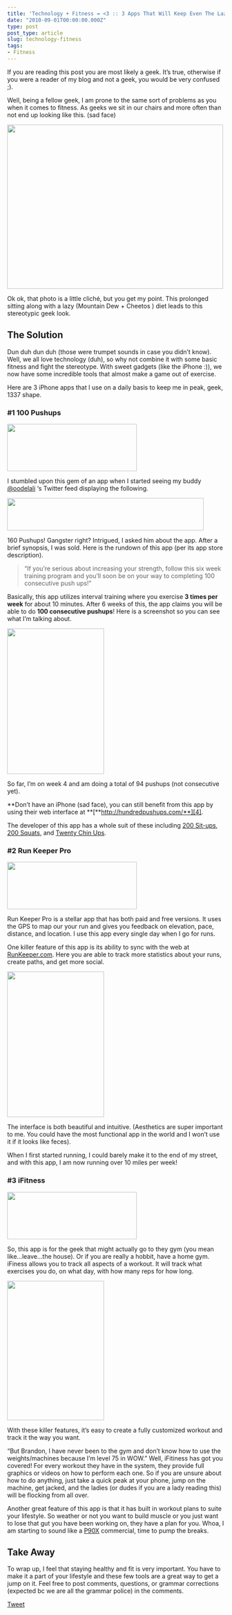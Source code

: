 ```yaml
---
title: 'Technology + Fitness = <3 :: 3 Apps That Will Keep Even The Laziest Geek In Shape'
date: "2010-09-01T00:00:00.000Z"
type: post 
post_type: article
slug: technology-fitness
tags: 
- Fitness
---
```

If you are reading this post you are most likely a geek. It&#8217;s true, otherwise if you were a reader of my blog and not a geek, you would be very confused ;).

Well, being a fellow geek, I am prone to the same sort of problems as you when it comes to fitness. As geeks we sit in our chairs and more often than not end up looking like this. (sad face)

[<img class="alignnone size-medium wp-image-867" title="computer nerd + Limpet 2[1]" src="/uploads/2010/computer-nerd-+-Limpet-21-500x379.jpg" alt="" width="500" height="379" />][1]

Ok ok, that photo is a little cliché, but you get my point. This prolonged sitting along with a lazy (Mountain Dew + Cheetos ) diet leads to this stereotypic geek look.

## The Solution

Dun duh dun duh (those were trumpet sounds in case you didn&#8217;t know). Well, we all love technology (duh), so why not combine it with some basic fitness and fight the stereotype. With sweet gadgets (like the iPhone :)), we now have some incredible tools that almost make a game out of exercise.

Here are 3 iPhone apps that I use on a daily basis to keep me in peak, geek, 1337 shape.

### #1 100 Pushups

<span style="font-weight: normal; font-size: 13px;"><a href="http://click.linksynergy.com/fs-bin/click?id=U3Wt3JDOKpI&subid=0&offerid=146261.1&type=10&tmpid=3909&RD_PARM1=http%3A%2F%2Fitunes.apple.com%2Fus%2Fapp%2Fhundred-pushups%2Fid301174591%3Fmt%3D8%2526mt%3D8%2526buylink%3Dyes"><img class="alignnone size-full wp-image-873" title="appstore" src="/uploads/2010/appstore.png" alt="" width="300" height="109" /></a></span>

I stumbled upon this gem of an app when I started seeing my buddy [@oodelali][2] &#8216;s Twitter feed displaying the following.

[<img class="alignnone size-full wp-image-871" title="Screen shot 2010-08-31 at 11.00.48 AM" src="/uploads/2010/Screen-shot-2010-08-31-at-11.00.48-AM.png" alt="" width="455" height="75" />][3]

160 Pushups! Gangster right? Intrigued, I asked him about the app. After a brief synopsis, I was sold. Here is the rundown of this app (per its app store description).

> &#8220;If you&#8217;re serious about increasing your strength, follow this six week training program and you&#8217;ll soon be on your way to completing 100 consecutive push ups!&#8221;

Basically, this app utilizes interval training where you exercise **3 times per week** for about 10 minutes. After 6 weeks of this, the app claims you will be able to do **100 consecutive pushups**! Here is a screenshot so you can see what I&#8217;m talking about.

<img class="alignnone" title="100pushups" src="http://a1.phobos.apple.com/us/r1000/028/Purple/6e/81/55/mzl.tzrdwyxf.320x480-75.jpg" alt="" width="224" height="336" />

So far, I&#8217;m on week 4 and am doing a total of 94 pushups (not consecutive yet).

**Don&#8217;t have an iPhone (sad face), you can still benefit from this app by using their web interface at **[**http://hundredpushups.com/**][4].

The developer of this app has a whole suit of these including [200 Sit-ups][5], [200 Squats][6], and [Twenty Chin Ups][7].

### #2 Run Keeper Pro

[<img title="appstore" src="/uploads/2010/appstore.png" alt="" width="300" height="109" />][8]

Run Keeper Pro is a stellar app that has both paid and free versions. It uses the GPS to map our your run and gives you feedback on elevation, pace, distance, and location. I use this app every single day when I go for runs.

One killer feature of this app is its ability to sync with the web at [RunKeeper.com][9]. Here you are able to track more statistics about your runs, create paths, and get more social.

<img class="alignnone" title="RunKeeper" src="http://a1.phobos.apple.com/us/r1000/045/Purple/e2/03/7f/mzl.osihoibi.320x480-75.jpg" alt="" width="224" height="336" />

The interface is both beautiful and intuitive. (Aesthetics are super important to me. You could have the most functional app in the world and I won&#8217;t use it if it looks like feces).

When I first started running, I could barely make it to the end of my street, and with this app, I am now running over 10 miles per week!

### #3 iFitness

[<img title="appstore" src="/uploads/2010/appstore.png" alt="" width="300" height="109" />][10]

So, this app is for the geek that might actually go to they gym (you mean like&#8230;leave&#8230;the house). Or if you are really a hobbit, have a home gym. iFiness allows you to track all aspects of a workout. It will track what exercises you do, on what day, with how many reps for how long.

[<img class="alignnone size-full wp-image-879" title="iPhone Screenshot 1" src="/uploads/2010/iPhone-Screenshot-1.jpeg" alt="" width="224" height="322" />][11]

With these killer features, it&#8217;s easy to create a fully customized workout and track it the way you want.

&#8220;But Brandon, I have never been to the gym and don&#8217;t know how to use the weights/machines because I&#8217;m level 75 in WOW.&#8221; Well, iFitiness has got you covered! For every workout they have in the system, they provide full graphics or videos on how to perform each one. So if you are unsure about how to do anything, just take a quick peak at your phone, jump on the machine, get jacked, and the ladies (or dudes if you are a lady reading this) will be flocking from all over.

Another great feature of this app is that it has built in workout plans to suite your lifestyle. So weather or not you want to build muscle or you just want to lose that gut you have been working on, they have a plan for you. Whoa, I am starting to sound like a [P90X][12] commercial, time to pump the breaks.

## Take Away

To wrap up, I feel that staying healthy and fit is very important. You have to make it a part of your lifestyle and these few tools are a great way to get a jump on it. Feel free to post comments, questions, or grammar corrections (expected bc we are all the grammar police) in the comments.

<div style="">
  <a href="http://twitter.com/share" class="twitter-share-button" data-count="horizontal" data-text="Technology + Fitness = <3 :: 3 Apps That Will Keep Even The Laziest Geek In Shape" data-url="http://brandontreb.com/technology-fitness"  data-via="brandontreb" data-related="brandontreb:">Tweet</a>
</div>

 [1]: http://brandontreb.com/wp-content/uploads/2010/08/computer-nerd-+-Limpet-21.jpeg
 [2]: http://twitter.com/oodelali
 [3]: /uploads/2010/Screen-shot-2010-08-31-at-11.00.48-AM.png
 [4]: http://hundredpushups.com/
 [5]: http://click.linksynergy.com/fs-bin/click?id=U3Wt3JDOKpI&subid=0&offerid=146261.1&type=10&tmpid=3909&RD_PARM1=http%3A%2F%2Fitunes.apple.com%2Fus%2Fapp%2Ftwo-hundred-situps%2Fid302001331%3Fmt%3D8%2526mt%3D8%2526buylink%3Dyes
 [6]: http://click.linksynergy.com/fs-bin/click?id=U3Wt3JDOKpI&subid=0&offerid=146261.1&type=10&tmpid=3909&RD_PARM1=http%3A%2F%2Fitunes.apple.com%2Fus%2Fapp%2Ftwo-hundred-squats%2Fid314081637%3Fmt%3D8%2526mt%3D8%2526buylink%3Dyes
 [7]: http://click.linksynergy.com/fs-bin/click?id=U3Wt3JDOKpI&subid=0&offerid=146261.1&type=10&tmpid=3909&RD_PARM1=http%3A%2F%2Fitunes.apple.com%2Fus%2Fapp%2Ftwenty-chinups%2Fid306789203%3Fmt%3D8%2526mt%3D8%2526buylink%3Dyes
 [8]: http://click.linksynergy.com/fs-bin/click?id=U3Wt3JDOKpI&subid=0&offerid=146261.1&type=10&tmpid=3909&RD_PARM1=http%3A%2F%2Fitunes.apple.com%2Fus%2Fapp%2Frunkeeper-pro%2Fid300235330%3Fmt%3D8%2526mt%3D8%2526buylink%3Dyes
 [9]: http://runkeeper.com/
 [10]: http://click.linksynergy.com/fs-bin/click?id=U3Wt3JDOKpI&subid=0&offerid=146261.1&type=10&tmpid=3909&RD_PARM1=http%3A%2F%2Fitunes.apple.com%2Fus%2Fapp%2Fifitness%2Fid290451423%3Fmt%3D8%2526mt%3D8%2526buylink%3Dyes
 [11]: /uploads/2010/iPhone-Screenshot-1.jpeg
 [12]: http://www.beachbody.com/product/fitness_programs/best_sellers/p90x.do?tnt=P90X_SHAKE_B1&code=P90XDOTCOM
